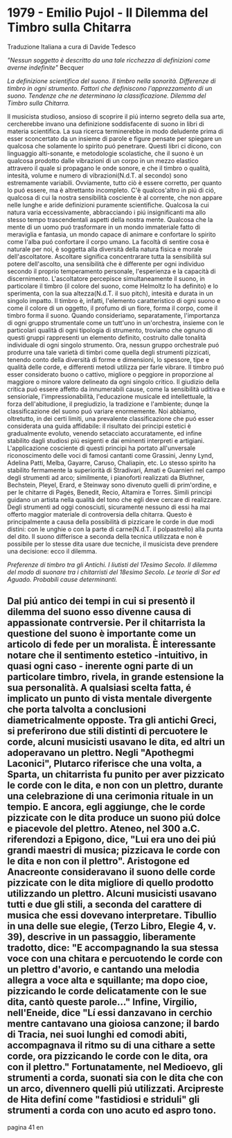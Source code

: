 # 1979 - Emilio Pujol - Il Dilemma del Timbro sulla Chitarra

Traduzione Italiana a cura di Davide Tedesco

_"Nessun soggetto è descritto da una tale ricchezza di definizioni come averne indefinite"_
Becquer

_La definizione scientifica del suono. Il timbro nella sonorità. Differenze di timbro in ogni strumento. Fattori che definiscono l'apprezzamento di un suono. Tendenze che ne determinano la classificazione. Dilemma del Timbro sulla Chitarra._

Il musicista studioso, ansioso di scoprire il piú interno segreto della sua arte, cercherebbe invano una definizione soddisfacente di suono in libri di materia scientifica. La sua ricerca terminerebbe in modo deludente prima di esser sconcertato da un insieme di parole e figure pensate per spiegare un qualcosa che solamente lo spirito puó penetrare.
Questi libri ci dicono, con linguaggio alti-sonante, e metodologie scolastiche, che il suono è un qualcosa prodotto dalle vibrazioni di un corpo in un mezzo elastico attravero il quale si propagano le onde sonore, e che il timbro o qualità, intesità, volume e numero di vibrazioni(N.d.T. al secondo) sono estremamente variabili.
Ovviamente, tutto ciò è essere corretto, per quanto lo puó essere, ma è altrettanto incompleto. C'è qualcos'altro in piú di ció, qualcosa di cui la nostra sensibilità cosciente è al corrente, che non appare nelle lunghe e aride definizioni puramente scientifiche. Qualcosa la cui natura varia eccessivamente, abbracciando i piú insignificanti ma allo stesso tempo trascendentali aspetti della nostra mente. Qualcosa che la mente di un uomo puó trasformare in un mondo immateriale fatto di meraviglia e fantasia, un mondo capace di animare e confortare lo spirito come l'alba puó confortare il corpo umano.
La facoltà di sentire cosa è naturale per noi, è soggetta alla diversità della natura fisica e morale dell'ascoltatore. Ascoltare significa concentrarare tutta la sensibilità sul potere dell'ascolto, una sensibilità che è differente per ogni individuo secondo il proprio temperamento personale, l'esperienza e la capacità di discernimento.
L'ascoltatore percepisce simultaneamente il suono, in particolare il timbro (il colore del suono, come Helmoltz lo ha definito) e lo sperimenta, con la sua altezza(N.d.T. il suo pitch), intesità e durata in un singolo impatto.
Il timbro è, infatti, l'elemento caratteristico di ogni suono e come il colore di un oggetto, il profumo di un fiore, forma il corpo, come il timbro forma il suono.
Quando consideriamo, separatamente, l'importanza di ogni gruppo strumentale come un tutt'uno in un'orchestra, insieme con le particolari qualità di ogni tipologia di strumento, troviamo che ognuno di questi gruppi rappresenti un elemento definito, costruito dalle tonalità individuale di ogni singolo strumento.
Ora, nessun gruppo orchestrale puó produrre una tale varietà di timbri come quella degli strumenti pizzicati, tenendo conto della diversità di forme e dimensioni, lo spessore, tipe e qualità delle corde, e differenti metodi utilizza per farle vibrare.
Il timbro puó esser considerato buono o cattivo, migliore o peggiore in proporzione al maggiore o minore valore delineato da ogni singolo critico. Il giudizio della critica puó essere affetto da innumerabili cause, come la sensibilità uditiva e sensioriale, l'impressionabilità, l'educazione musicale ed intellettuale, la forza dell'abitudione, il pregiudizio, la tradizione e l'ambiente;  dunqe la classificazione del suono puó variare enormemente.
Noi abbiamo, oltretutto, in dei certi limiti, una prevalente classificazione che puó esser considerata una guida affidabile: il risultato dei principi estetici è gradualmente evoluto, venendo setacciato accuratamente, ed infine stabilito dagli studiosi piú esigenti e dai eminenti interpreti e artigiani.
L'applicazione cosciente di questi principi ha portato all'unversale riconoscimento delle voci di famosi cantanti come Grassini, Jenny Lynd, Adelina Patti, Melba, Gayarre, Caruso, Chaliapin, etc. Lo stesso spirito ha stabilito fermamente la superiorità di Stradivari, Amati e Guarnieri nel campo degli strumenti ad arco; similmente, i pianoforti realizzati da Bluthner, Bechstein, Pleyel, Erard, e Steinway sono divenuto quelli di prim'ordine, e per le chitarre di Pagés, Benedit, Recio, Altamira e Torres. Simili principi guidano un artista nella qualità del tono che egli deve cercare di realizzare.
Degli strumenti ad oggi conosciuti, sicuramente nessuno di essi ha mai offerto maggior materiale di controversia della chitarra. Questo è principalmente a causa della possibilità di pizzicare le corde in due modi distini: con le unghie o con la parte di carne(N.d.T. il polpastrello) alla punta del dito.
Il suono differisce a seconda della tecnica utilizzata e non è possibile per lo stesse dita usare due tecniche, il musicista deve prendere una decisione: ecco il dilemma.

_Preferenze di timbro tra gli Antichi. I liutisti del 17esimo Secolo. Il dilemma del modo di suonare tra i chitarristi del 18esimo Secolo. Le teorie di Sor ed Aguado. Probabili cause determinanti._

Dal piú antico dei tempi in cui si presentò il dilemma del suono esso divenne causa di appassionate contrversie. Per il chitarrista la questione del suono è importante come un articolo di fede per un moralista. È interessante notare che il sentimento estetico -intuitivo, in quasi ogni caso - inerente ogni parte di un particolare timbro, rivela, in grande estensione la sua personalità. A qualsiasi scelta fatta, é implicato un punto di vista mentale divergente che porta talvolta a conclusioni diametricalmente opposte.
Tra gli antichi Greci, si preferirono due stili distinti di percuotere le corde, alcuni musicisti usavano le dita, ed altri un adoperavano un plettro.
Negli "Apothegmi Laconici", Plutarco riferisce che una volta, a Sparta, un chitarrista fu punito per aver pizzicato le corde con le dita, e non con un plettro, durante una celebrazione di una cerimonia rituale in un tempio. E ancora, egli aggiunge, che le corde pizzicate con le dita produce un suono piú dolce e piacevole del plettro.
Ateneo, nel 300 a.C. riferendozi a Epigono, dice, "Lui era uno dei piú grandi maestri di musica; pizzicava le corde con le dita e non con il plettro".
Aristogone ed Anacreonte consideravano il suono delle corde pizzicate con le dita migliore di quello prodotto utilizzando un plettro.
Alcuni musicisti usavano tutti e due gli stili, a seconda del carattere di musica che essi dovevano interpretare. Tibullio in una delle sue elegie, (Terzo Libro, Elegie 4, v. 39), descrive in un passaggio, liberamente tradotto, dice: "E accompagnando la sua stessa voce con una chitara e percuotendo le corde con un plettro d'avorio, e cantando una melodia allegra a voce alta e squillante; ma dopo cioe, pizzicando le corde delicatamente con le sue dita, cantò queste parole..."
Infine, Virgilio, nell'Eneide, dice "Lí essi danzavano in cerchio mentre cantavano una gioiosa canzone; il bardo di Tracia, nei suoi lunghi ed comodi abiti, accompagnava il ritmo su di una cithare a sette corde, ora pizzicando le corde con le dita, ora con il plettro."
Fortunatamente, nel Medioevo, gli strumenti a corda, suonati sia con le dita che con un arco, divennero quelli piú utilizzati. Arcipreste de Hita definí come "fastidiosi e striduli" gli strumenti a corda con uno acuto ed aspro tono.
---
pagina 41 en

